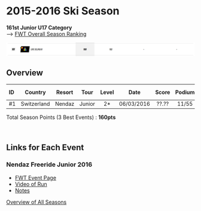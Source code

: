 # 2015-2016 Ski Season
**161st Junior U17 Category** \
--> [FWT Overall Season Ranking](https://www.freerideworldtour.com/junior/rankings/ski-men/?region=europe-asia-oceania&season=2016)

![Ranking Board 2016](./season-ranking.png)


## Overview

| ID  | Country     | Resort | Tour  | Level |  Date      | Score  | Podium | FWT pts |
| :-- | :---:       | :---:  | :---: | :---: |  :---:     | :---:  | :---:  | :---:   |
| #1  | Switzerland | Nendaz | Junior| 2*    | 06/03/2016 | ??.??  | 11/55  | 160     |

Total Season Points (3 Best Events) : **160pts**			    
 
<br>

## Links for Each Event
### Nendaz Freeride Junior 2016

- [FWT Event Page](https://www.freerideworldtour.com/junior/events/2016-nendaz-freeride-junior/)
- [Video of Run](https://www.youtube.com/watch?v=JUA-ru_huqk)
- [Notes](./notes/README.md)


[Overview of All Seasons](../README.md)




